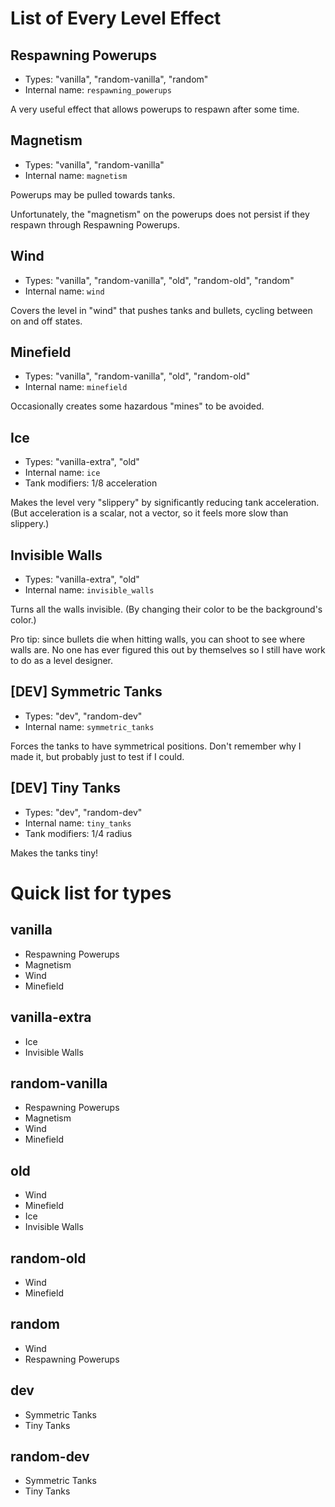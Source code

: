 # List of Every Level Effect

## Respawning Powerups

* Types: "vanilla", "random-vanilla", "random"
* Internal name: `respawning_powerups`

A very useful effect that allows powerups to respawn after some time.

## Magnetism

* Types: "vanilla", "random-vanilla"
* Internal name: `magnetism`

Powerups may be pulled towards tanks.

Unfortunately, the "magnetism" on the powerups does not persist if they respawn through Respawning Powerups.

## Wind

* Types: "vanilla", "random-vanilla", "old", "random-old", "random"
* Internal name: `wind`

Covers the level in "wind" that pushes tanks and bullets, cycling between on and off states.

## Minefield

* Types: "vanilla", "random-vanilla", "old", "random-old"
* Internal name: `minefield`

Occasionally creates some hazardous "mines" to be avoided.

## Ice

* Types: "vanilla-extra", "old"
* Internal name: `ice`
* Tank modifiers: 1/8 acceleration

Makes the level very "slippery" by significantly reducing tank acceleration. (But acceleration is a scalar, not a vector, so it feels more slow than slippery.)

## Invisible Walls

* Types: "vanilla-extra", "old"
* Internal name: `invisible_walls`

Turns all the walls invisible. (By changing their color to be the background's color.)

Pro tip: since bullets die when hitting walls, you can shoot to see where walls are. No one has ever figured this out by themselves so I still have work to do as a level designer.

## [DEV] Symmetric Tanks

* Types: "dev", "random-dev"
* Internal name: `symmetric_tanks`

Forces the tanks to have symmetrical positions. Don't remember why I made it, but probably just to test if I could.

## [DEV] Tiny Tanks

* Types: "dev", "random-dev"
* Internal name: `tiny_tanks`
* Tank modifiers: 1/4 radius

Makes the tanks tiny!

# Quick list for types

## vanilla

* Respawning Powerups
* Magnetism
* Wind
* Minefield

## vanilla-extra

* Ice
* Invisible Walls

## random-vanilla

* Respawning Powerups
* Magnetism
* Wind
* Minefield

## old

* Wind
* Minefield
* Ice
* Invisible Walls

## random-old

* Wind
* Minefield

## random

* Wind
* Respawning Powerups

## dev

* Symmetric Tanks
* Tiny Tanks

## random-dev

* Symmetric Tanks
* Tiny Tanks
